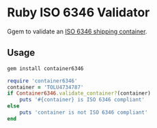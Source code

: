 # Ruby ISO 6346 Validator
Ggem to validate an <a href="https://en.wikipedia.org/wiki/ISO_6346#Calculation_step_1">ISO 6346 shipping container</a>.


## Usage 

```bash
gem install container6346
```


```ruby
require 'container6346'
container = 'TOLU4734787'
if Container6346.validate_container?(container)
	puts '#{container} is ISO 6346 compliant'
else
	puts 'container is not ISO 6346 compliant'
end

``` 

